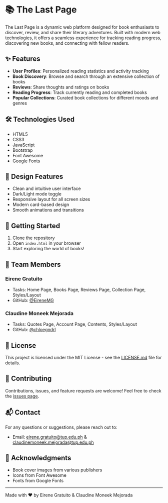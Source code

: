 # 📚 The Last Page

The Last Page is a dynamic web platform designed for book enthusiasts to discover, review, and share their literary adventures. Built with modern web technologies, it offers a seamless experience for tracking reading progress, discovering new books, and connecting with fellow readers.

## ✨ Features

- **User Profiles**: Personalized reading statistics and activity tracking
- **Book Discovery**: Browse and search through an extensive collection of books
- **Reviews**: Share thoughts and ratings on books
- **Reading Progress**: Track currently reading and completed books
- **Popular Collections**: Curated book collections for different moods and genres

## 🛠️ Technologies Used

- HTML5
- CSS3
- JavaScript
- Bootstrap
- Font Awesome
- Google Fonts

## 🎨 Design Features

- Clean and intuitive user interface
- Dark/Light mode toggle
- Responsive layout for all screen sizes
- Modern card-based design
- Smooth animations and transitions

## 🚀 Getting Started

1. Clone the repository
2. Open `index.html` in your browser
3. Start exploring the world of books!

## 👥 Team Members

### Eirene Gratuito
- Tasks: Home Page, Books Page, Reviews Page, Collection Page, Styles/Layout
- GitHub: [@EireneMG](https://github.com/EireneMG)

### Claudine Moneek Mejorada
- Tasks: Quotes Page, Account Page, Contents, Styles/Layout
- GitHub: [@chloegndrl](https://github.com/chloegndrl)

## 📄 License

This project is licensed under the MIT License - see the [LICENSE.md](LICENSE.md) file for details.

## 🤝 Contributing

Contributions, issues, and feature requests are welcome! Feel free to check the [issues page](https://github.com/yourusername/the-last-page/issues).

## 📬 Contact

For any questions or suggestions, please reach out to:
- Email: eirene.gratuito@tup.edu.ph & claudinemoneek.mejorada@tup.edu.ph

## 🙏 Acknowledgments

- Book cover images from various publishers
- Icons from Font Awesome
- Fonts from Google Fonts

---
Made with ❤️ by Eirene Gratuito & Claudine Moneek Mejorada
